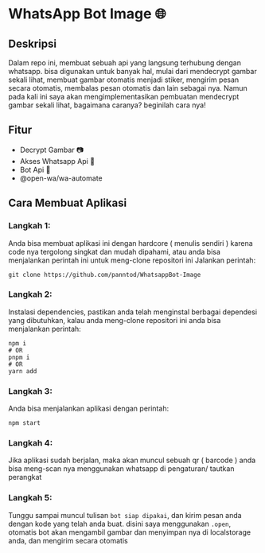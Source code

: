 # WhatsApp Bot Image 🌐

## Deskripsi

Dalam repo ini, membuat sebuah api yang langsung terhubung dengan whatsapp. bisa digunakan untuk banyak hal, mulai dari mendecrypt gambar sekali lihat, membuat gambar otomatis menjadi stiker, mengirim pesan secara otomatis, membalas pesan otomatis dan lain sebagai nya. Namun pada kali ini saya akan mengimplementasikan pembuatan mendecrypt gambar sekali lihat, bagaimana caranya? beginilah cara nya!

## Fitur

- Decrypt Gambar 📷
- Akses Whatsapp Api 📨
- Bot Api 🤖
- @open-wa/wa-automate 

## Cara Membuat Aplikasi

### Langkah 1:
Anda bisa membuat aplikasi ini dengan hardcore ( menulis sendiri ) karena code nya tergolong singkat dan mudah dipahami, atau anda bisa menjalankan perintah ini untuk meng-clone repositori ini
Jalankan perintah:
```
git clone https://github.com/panntod/WhatsappBot-Image
```

### Langkah 2: 
Instalasi dependencies, pastikan anda telah menginstal berbagai dependesi yang dibutuhkan, kalau anda meng-clone repositori ini anda bisa menjalankan perintah:
```
npm i
# OR
pnpm i
# OR
yarn add
```

### Langkah 3: 
Anda bisa menjalankan aplikasi dengan perintah:
```
npm start
```

### Langkah 4:
Jika aplikasi sudah berjalan, maka akan muncul sebuah qr ( barcode ) anda bisa meng-scan nya menggunakan whatsapp di pengaturan/ tautkan perangkat

### Langkah 5: 
Tunggu sampai muncul tulisan `bot siap dipakai`, dan kirim pesan anda dengan kode yang telah anda buat. disini saya menggunakan `.open`, otomatis bot akan mengambil gambar dan menyimpan nya di localstorage anda, dan mengirim secara otomatis
